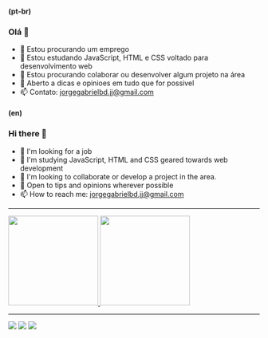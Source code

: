 #### (pt-br)

### Olá 👋

- 🔭 Estou procurando um emprego
- 🌱 Estou estudando JavaScript, HTML e CSS voltado para desenvolvimento web
- 👯 Estou procurando colaborar ou desenvolver algum projeto na área
- 🤔 Aberto a dicas e opinioes em tudo que for possivel
- 📫 Contato: jorgegabrielbd.jj@gmail.com


#### (en)

### Hi there 👋

- 🔭 I'm looking for a job
- 🌱 I'm studying JavaScript, HTML and CSS geared towards web development
- 👯 I'm looking to collaborate or develop a project in the area.
- 🤔 Open to tips and opinions wherever possible
- 📫 How to reach me: jorgegabrielbd.jj@gmail.com

<hr>

 <div>
  <a href="https://github.com/jorgedorio">
  <img height="180em" src="https://github-readme-stats.vercel.app/api?username=jorgedorio&show_icons=true&theme=github_dark&include_all_commits=true&count_private=true"/>
  <img height="180em" src="https://github-readme-stats.vercel.app/api/top-langs/?username=jorgedorio&layout=compact&langs_count=7&theme=github_dark"/>
</div>

 <hr>
 
 <div> 
  <a href="https://www.linkedin.com/in/jorge-dorio-878bb4196/" target="_blank"><img src="https://img.shields.io/badge/-LinkedIn-%230077B5?style=for-the-badge&logo=linkedin&logoColor=white" target="_blank"></a>
  <a href = "mailto:jorgegabrielbd.jj@gmail.com"><img src="https://img.shields.io/badge/-Gmail-%23333?style=for-the-badge&logo=gmail&logoColor=white" target="_blank"></a>
  <a href="https://www.instagram.com/jorge.dorioo/" target="_blank"><img src="https://img.shields.io/badge/-Instagram-%23E4405F?style=for-the-badge&logo=instagram&logoColor=white" target="_blank"></a>
</div>

<!--
**JorgeDorio/JorgeDorio** is a ✨ _special_ ✨ repository because its `README.md` (this file) appears on your GitHub profile.

Here are some ideas to get you started:

- 🔭 I’m currently working on ...
- 🌱 I’m currently learning ...
- 👯 I’m looking to collaborate on ...
- 🤔 I’m looking for help with ...
- 💬 Ask me about ...
- 📫 How to reach me: ...
- 😄 Pronouns: ...
- ⚡ Fun fact: ...
-->
